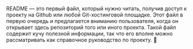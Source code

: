 README — это первый файл, который нужно читать, получив доступ к проекту на Github или любой Git-хостинговой площадке. Этот файл в первую очередь 
и предлагается вниманию пользователя, когда он открывает здесь репозиторий того или иного проекта. Такой файл содержит кучу полезной информации, так что его
вполне можно рассматривать как справочное руководство по проекту. 🤘
